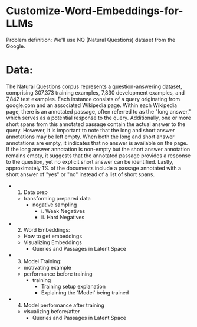 # Customize-Word-Embeddings-for-LLMs



Problem definition:
We'll use NQ (Natural Questions) dataset from the Google.


# **Data:**
The Natural Questions corpus represents a question-answering dataset, comprising 307,373 training examples, 7,830 development examples, and 7,842 test examples. Each instance consists of a query originating from google.com and an associated Wikipedia page. Within each Wikipedia page, there is an annotated passage, often referred to as the "long answer," which serves as a potential response to the query. Additionally, one or more short spans from this annotated passage contain the actual answer to the query. However, it is important to note that the long and short answer annotations may be left empty. When both the long and short answer annotations are empty, it indicates that no answer is available on the page. If the long answer annotation is non-empty but the short answer annotation remains empty, it suggests that the annotated passage provides a response to the question, yet no explicit short answer can be identified. Lastly, approximately 1% of the documents include a passage annotated with a short answer of "yes" or "no" instead of a list of short spans.




* 1. Data prep
    * transforming prepared data
      * negative sampling
        * i. Weak Negatives
        * ii. Hard Negatives

* 2. Word Embeddings:
    * How to get embeddings
    * Visualizing Embeddings
      * Queries and Passages in Latent Space

* 3. Model Training:
  * motivating example
  * performance before training
    * training
      * Training setup explanation
      * Explaining the 'Model' being trained
        
* 4. Model performance after training
  * visualizing before/after
    * Queries and Passages in Latent Space
